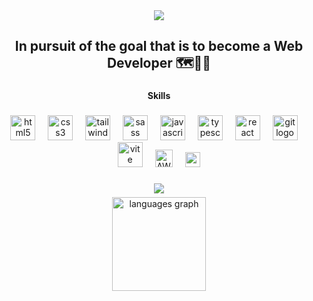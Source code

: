 <div align="center">
  <img src="https://github.com/vvaciej/vvaciej/assets/140758922/c34b0e6f-851d-4a45-a357-65cac9bc3f12">
</div>
<h2 align="center">In pursuit of the goal that is to become a Web Developer 🗺️🎯🔜</h2>

###

<h4 align="center">Skills</h4>

###

<div align="center">
  <img src="https://cdn.jsdelivr.net/gh/devicons/devicon/icons/html5/html5-original.svg" height="40" alt="html5 logo"  />
  <img width="12" />
  <img src="https://cdn.jsdelivr.net/gh/devicons/devicon/icons/css3/css3-original.svg" height="40" alt="css3 logo"  />
  <img width="12" />
  <img src="https://profilinator.rishav.dev/skills-assets/tailwindcss.svg" height="40" alt="tailwindcss logo"  />
  <img width="12" />
  <img src="https://cdn.jsdelivr.net/gh/devicons/devicon/icons/sass/sass-original.svg" height="40" alt="sass logo"  />
  <img width="12" />
  <img src="https://cdn.jsdelivr.net/gh/devicons/devicon/icons/javascript/javascript-original.svg" height="40" alt="javascript logo"  />
  <img width="12" />
  <img src="https://cdn.jsdelivr.net/gh/devicons/devicon/icons/typescript/typescript-original.svg" height="40" alt="typescript logo"  />
  <img width="12" />
  <img src="https://cdn.jsdelivr.net/gh/devicons/devicon/icons/react/react-original.svg" height="40" alt="react logo"  />
  <img width="12" />
  <img src="https://cdn.jsdelivr.net/gh/devicons/devicon/icons/git/git-original.svg" height="40" alt="git logo"  />
  <img width="12" />
  <img src="https://www.svgrepo.com/show/374167/vite.svg" height="40" alt="vite logo" />
  <img width="12" />
  <img src="https://upload.wikimedia.org/wikipedia/commons/9/93/Amazon_Web_Services_Logo.svg" alt="AWS" height="28" />
  <img width="13" />
  <img src="https://upload.wikimedia.org/wikipedia/commons/thumb/d/db/Npm-logo.svg/1024px-Npm-logo.svg.png" alt="npm" height="24" />
</div>

###

<div align="center">
  <a href="https://www.codewars.com/users/vvaciejJS" target="_blank"> <img src="https://www.codewars.com/users/vvaciejJS/badges/large" /> </a>
</div>
<img height="6" />
<div align="center">
  <img src="https://github-readme-stats.vercel.app/api/top-langs?username=vvaciej&locale=en&hide_title=false&layout=compact&card_width=320&langs_count=5&theme=dracula&hide_border=false&order=2" height="150" alt="languages graph"  />
</div>

###
<!-- https://profilinator.rishav.dev /--!>
